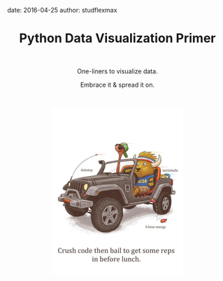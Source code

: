 date: 2016-04-25
author: studflexmax

<h1 align='center'>Python Data Visualization Primer</h1>
<br>
<p align='center'>One-liners to visualize data.</p>
<p align='center'>Embrace it & spread it on.</p>
<br>
<p align='center'>
  <img src='/static/img/poster.jpg' alt='poster' style='width:300px; height:382px;' align='center'>
</p>


